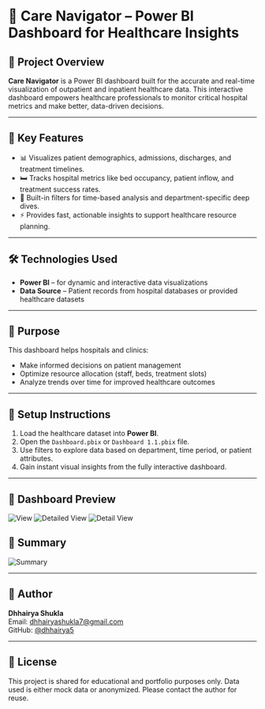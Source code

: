 # 🏥 Care Navigator – Power BI Dashboard for Healthcare Insights

## 📌 Project Overview

**Care Navigator** is a Power BI dashboard built for the accurate and real-time visualization of outpatient and inpatient healthcare data. This interactive dashboard empowers healthcare professionals to monitor critical hospital metrics and make better, data-driven decisions.

---

## 🌟 Key Features

- 📊 Visualizes patient demographics, admissions, discharges, and treatment timelines.
- 🛏️ Tracks hospital metrics like bed occupancy, patient inflow, and treatment success rates.
- 🎯 Built-in filters for time-based analysis and department-specific deep dives.
- ⚡ Provides fast, actionable insights to support healthcare resource planning.

---

## 🛠️ Technologies Used

- **Power BI** – for dynamic and interactive data visualizations  
- **Data Source** – Patient records from hospital databases or provided healthcare datasets

---

## 🎯 Purpose

This dashboard helps hospitals and clinics:
- Make informed decisions on patient management  
- Optimize resource allocation (staff, beds, treatment slots)  
- Analyze trends over time for improved healthcare outcomes

---

## 🧩 Setup Instructions

1. Load the healthcare dataset into **Power BI**.
2. Open the `Dashboard.pbix` or `Dashboard 1.1.pbix` file.
3. Use filters to explore data based on department, time period, or patient attributes.
4. Gain instant visual insights from the fully interactive dashboard.

---

## 📸 Dashboard Preview

![View](https://github.com/user-attachments/assets/3ba1fca2-8120-4206-9a2f-e5a2c5567a38)
![Detailed View](https://github.com/user-attachments/assets/da76f2da-2578-42d9-8814-782eb40299c1)
![Detail View](https://github.com/user-attachments/assets/36166d7f-a2d6-4bf2-8311-4b1f0953b0ff)

## 📸 Summary

![Summary](https://github.com/user-attachments/assets/37f4b382-6d72-4196-9aa0-189face23f0e)

---

## 👤 Author

**Dhhairya Shukla**  
Email: [dhhairyashukla7@gmail.com](mailto:dhhairyashukla7@gmail.com)  
GitHub: [@dhhairya5](https://github.com/dhhairya5)

---

## 📄 License

This project is shared for educational and portfolio purposes only. Data used is either mock data or anonymized. Please contact the author for reuse.
